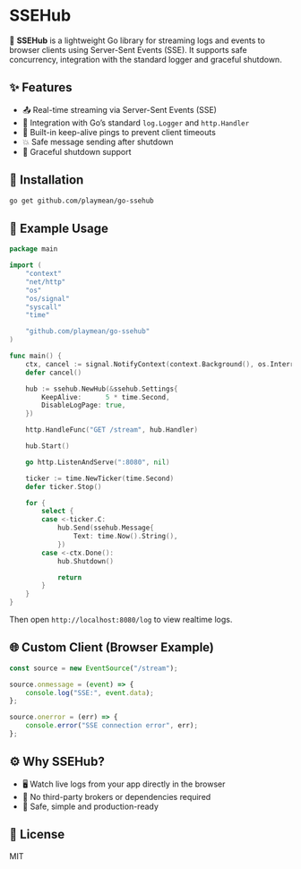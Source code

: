 # SSEHub

📡 **SSEHub** is a lightweight Go library for streaming logs and events to browser clients using Server-Sent Events (SSE). It supports safe concurrency, integration with the standard logger and graceful shutdown.

## ✨ Features

- 📤 Real-time streaming via Server-Sent Events (SSE)
- 🧩 Integration with Go’s standard `log.Logger` and `http.Handler`
- 🔁 Built-in keep-alive pings to prevent client timeouts
- 💥 Safe message sending after shutdown
- 🧼 Graceful shutdown support

## 🚀 Installation

```bash
go get github.com/playmean/go-ssehub
```

## 🧪 Example Usage

```go
package main

import (
	"context"
	"net/http"
	"os"
	"os/signal"
	"syscall"
	"time"

	"github.com/playmean/go-ssehub"
)

func main() {
	ctx, cancel := signal.NotifyContext(context.Background(), os.Interrupt, syscall.SIGTERM)
	defer cancel()

	hub := ssehub.NewHub(&ssehub.Settings{
		KeepAlive:      5 * time.Second,
		DisableLogPage: true,
	})

	http.HandleFunc("GET /stream", hub.Handler)

	hub.Start()

	go http.ListenAndServe(":8080", nil)

	ticker := time.NewTicker(time.Second)
	defer ticker.Stop()

	for {
		select {
		case <-ticker.C:
			hub.Send(ssehub.Message{
				Text: time.Now().String(),
			})
		case <-ctx.Done():
			hub.Shutdown()

			return
		}
	}
}
```

Then open `http://localhost:8080/log` to view realtime logs.

## 🌐 Custom Client (Browser Example)

```js
const source = new EventSource("/stream");

source.onmessage = (event) => {
    console.log("SSE:", event.data);
};

source.onerror = (err) => {
    console.error("SSE connection error", err);
};
```

## ⚙️ Why SSEHub?

- 🖥️ Watch live logs from your app directly in the browser
- 🔧 No third-party brokers or dependencies required
- 🧘 Safe, simple and production-ready

## 📄 License

MIT
